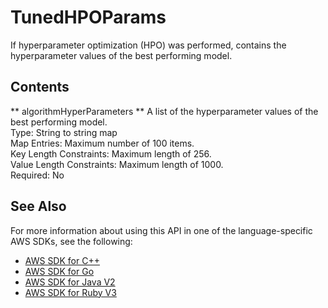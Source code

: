 # TunedHPOParams<a name="API_TunedHPOParams"></a>

If hyperparameter optimization \(HPO\) was performed, contains the hyperparameter values of the best performing model\.

## Contents<a name="API_TunedHPOParams_Contents"></a>

 ** algorithmHyperParameters **   <a name="personalize-Type-TunedHPOParams-algorithmHyperParameters"></a>
A list of the hyperparameter values of the best performing model\.  
Type: String to string map  
Map Entries: Maximum number of 100 items\.  
Key Length Constraints: Maximum length of 256\.  
Value Length Constraints: Maximum length of 1000\.  
Required: No

## See Also<a name="API_TunedHPOParams_SeeAlso"></a>

For more information about using this API in one of the language\-specific AWS SDKs, see the following:
+  [ AWS SDK for C\+\+](https://docs.aws.amazon.com/goto/SdkForCpp/personalize-2018-05-22/TunedHPOParams) 
+  [ AWS SDK for Go](https://docs.aws.amazon.com/goto/SdkForGoV1/personalize-2018-05-22/TunedHPOParams) 
+  [ AWS SDK for Java V2](https://docs.aws.amazon.com/goto/SdkForJavaV2/personalize-2018-05-22/TunedHPOParams) 
+  [ AWS SDK for Ruby V3](https://docs.aws.amazon.com/goto/SdkForRubyV3/personalize-2018-05-22/TunedHPOParams) 